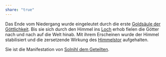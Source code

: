 ```yaml
---
share: "true"
---
```

Das Ende vom Niedergang wurde eingeleutet durch die erste [Goldsäule der Göttlichkeit](../../../Risswelt%20-%20Golds%C3%A4ule%20der%20G%C3%B6ttlichkeit.md). Bis sie sich durch den Himmel ins [Loch](../../../Risswelt%20-%20Das%20Himmelstor.md) erhob fielen die Götter nach und nach auf die Welt hinab. Mit ihrem Erscheinen wurde der Himmel stabilisiert und die zersetzende Wirkung des [Himmelstor](../../../Risswelt%20-%20Das%20Himmelstor.md) aufgehalten. 

Sie ist die Manifestation von [Solnihl dem Geteilten](../../../Solnihl%20der%20Geteilte.md). 